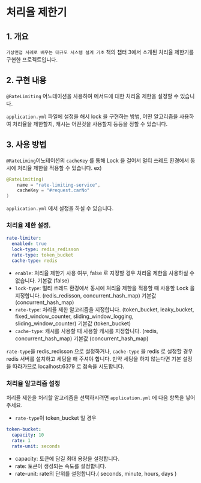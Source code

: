 # 처리율 제한기

## 1. 개요

`가상면접 사례로 배우는 대규모 시스템 설계 기초` 책의 챕터 3에서 소개된 처리율 제한기를 구현한 프로젝트입니다.

## 2. 구현 내용

`@RateLimiting` 어노테이션을 사용하여 메서드에 대한 처리율 제한을 설정할 수 있습니다.

`application.yml` 파일에 설정을 해서 lock 을 구현하는 방법, 어떤 알고리즘을 사용하여 처리율을 제한할지, 캐시는 어떤것을 사용할지 등등을 정할 수 있습니다.

## 3. 사용 방법

`@RateLiming`어노테이션의 `cacheKey` 를 통해 Lock 을 걸어서 멀티 쓰레드 환경에서 동시에 처리율 제한을 적용할 수 있습니다.
ex)

```java
@RateLimiting(
    name = "rate-limiting-service",
    cacheKey = "#request.carNo"
)
```

`application.yml` 에서 설정을 하실 수 있습니다.

### 처리율 제한 설정.

```yaml
rate-limiter:
  enabled: true
  lock-type: redis_redisson
  rate-type: token_bucket
  cache-type: redis

```

- `enable`: 처리율 제한기 사용 여부, false 로 지정할 경우 처리율 제한을 사용하실 수 없습니다. 기본값 (false)
- `lock-type`: 멀티 쓰레드 환경에서 동시에 처리율 제한을 적용할 때 사용할 Lock 을 지정합니다. (redis_redisson, concurrent_hash_map) 기본값 (concurrent_hash_map)
- `rate-type`: 처리율 제한 알고리즘을 지정합니다. (token_bucket, leaky_bucket, fixed_window_counter, sliding_window_logging, sliding_window_counter) 기본값 (token_bucket)
- `cache-type`: 캐시를 사용할 때 사용할 캐시를 지정합니다. (redis, concurrent_hash_map) 기본값 (concurrent_hash_map)

`rate-type`을 redis_redisson 으로 설정하거나, `cache-type` 을 redis 로 설정할 경우 redis 서버를 설치하고 세팅을 해 주셔야 합니다.
만약 세팅을 하지 않는다면 기본 설정을 따라가므로 localhost:6379 로 접속을 시도합니다.

### 처리율 알고리즘 설정

처리율 제한을 처리할 알고리즘을 선택하시려면 `application.yml` 에 다음 항목을 넣어주세요.

- `rate-type`이 token_bucket 일 경우

```yaml
token-bucket:
  capacity: 10
  rate: 1
  rate-unit: seconds
```

- capacity: 토큰에 담길 최대 용량을 설정합니다.
- rate: 토큰이 생성되는 속도를 설정합니다.
- rate-unit: rate의 단위를 설정합니다.( seconds, minute, hours, days )